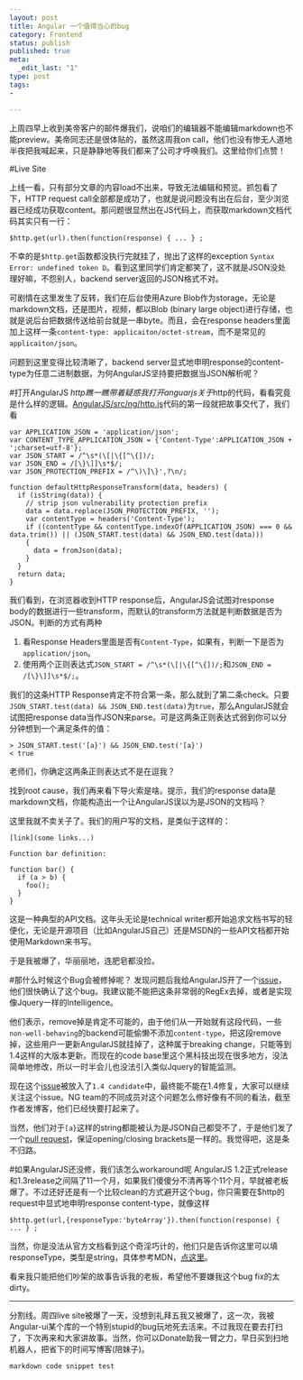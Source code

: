 ```yaml
--- 
layout: post
title: Angular 一个值得当心的bug
category: Frontend
status: publish 
published: true
meta: 
  _edit_last: "1"
type: post
tags: 
- 

---
```


上周四早上收到美帝客户的邮件爆我们，说咱们的编辑器不能编辑markdown也不能preview。美帝同志还是很体贴的，虽然这周我on call，他们也没有惨无人道地半夜把我喊起来，只是静静地等我们都来了公司才呼唤我们。这里给你们点赞！

#Live Site

上线一看，只有部分文章的内容load不出来，导致无法编辑和预览。抓包看了下，HTTP request call全部都是成功了，也就是说问题没有出在后台，至少浏览器已经成功获取content。那问题很显然出在JS代码上，而获取markdown文档代码其实只有一行：
    
    $http.get(url).then(function(response) { ... } ;

不幸的是`$http.get`函数都没执行完就挂了，抛出了这样的exception `Syntax Error: undefined token D`。看到这里同学们肯定都笑了，这不就是JSON没处理好嘛，不怨别人，backend server返回的JSON格式不对。

可剧情在这里发生了反转，我们在后台使用Azure Blob作为storage，无论是markdown文档，还是图片，视频，都以Blob (binary large object)进行存储，也就是说后台把数据传送给前台就是一串byte。而且，会在response headers里面加上这样一条`content-type: applicaiton/octet-stream`，而不是常见的`applicaiton/json`。

问题到这里变得比较清晰了，backend server显式地申明response的content-type为任意二进制数据，为何AngularJS坚持要把数据当JSON解析呢？

#打开AngularJS $http 瞧一瞧
带着疑惑我打开anguarjs关于$http的代码，看看究竟是什么样的逻辑。[AngularJS/src/ng/http.js](https://github.com/angular/angular.js/blob/master/src/ng/http.js)代码的第一段就把故事交代了，我们看


    var APPLICATION_JSON = 'application/json';
    var CONTENT_TYPE_APPLICATION_JSON = {'Content-Type':APPLICATION_JSON + ';charset=utf-8'};
    var JSON_START = /^\s*(\[|\{[^\{])/;
    var JSON_END = /[\}\]]\s*$/;
    var JSON_PROTECTION_PREFIX = /^\)\]\}',?\n/;

    function defaultHttpResponseTransform(data, headers) {
      if (isString(data)) {
        // strip json vulnerability protection prefix
        data = data.replace(JSON_PROTECTION_PREFIX, '');
        var contentType = headers('Content-Type');
        if ((contentType && contentType.indexOf(APPLICATION_JSON) === 0 && data.trim()) || (JSON_START.test(data) && JSON_END.test(data))) 
        {
          data = fromJson(data);
        }
      }
      return data;
    }


我们看到，在浏览器收到HTTP response后，AngularJS会试图对response body的数据进行一些transform，而默认的transform方法就是判断数据是否为JSON。判断的方式有两种

1. 看Response Headers里面是否有`Content-Type`，如果有，判断一下是否为`application/json`。
2. 使用两个正则表达式`JSON_START = /^\s*(\[|\{[^\{])/;`和`JSON_END = /[\}\]]\s*$/;`。

我们的这条HTTP Response肯定不符合第一条，那么就到了第二条check。只要`JSON_START.test(data) && JSON_END.test(data)`为`true`，那么AngularJS就会试图把response data当作JSON来parse。可是这两条正则表达式弱到你可以分分钟想到一个满足条件的值：


    > JSON_START.test('[a}') && JSON_END.test('[a}')
    < true

老师们，你确定这两条正则表达式不是在逗我？

找到root cause，我们再来看下导火索是啥。提示，我们的response data是markdown文档，你能构造出一个让AngularJS误以为是JSON的文档吗？

这里我就不卖关子了。我们的用户写的文档，是类似于这样的：


    [link](some links...)

    Function bar definition:

    function bar() {
      if (a > b) {
        foo();
      }
    }
    

这是一种典型的API文档。这年头无论是technical writer都开始追求文档书写的轻便化，无论是开源项目（比如AngularJS自己）还是MSDN的一些API文档都开始使用Markdown来书写。

于是我被爆了，华丽丽地，连肥皂都没捡。

#那什么时候这个Bug会被修掉呢？
发现问题后我给AngularJS开了一个[issue](https://github.com/angular/angular.js/issues/10349)，他们很快确认了这个bug。我建议能不能把这条非常弱的RegEx去掉，或者是实现像Jquery一样的Intelligence。

他们表示，remove掉是肯定不可能的，由于他们从一开始就有这段代码，一些`non-well-behaving`的backend可能偷懒不添加`content-type`，把这段remove掉，这些用户一更新AngularJS就挂掉了，这种属于breaking change，只能等到1.4这样的大版本更新。而现在的code base里这个黑科技出现在很多地方，没法简单地修改，所以一时半会儿也没法引入类似Jquery的智能监测。

现在这个[issue](https://github.com/angular/angular.js/issues/10349)被放入了`1.4 candidate`中，最终能不能在1.4修复，大家可以继续关注这个issue。NG team的不同成员对这个问题怎么修好像有不同的看法，截至作者发博客，他们已经快要打起来了。

当然，他们对于`[a}`这样的string都能被认为是JSON自己都受不了，于是他们发了一个[pull request](https://github.com/angular/angular.js/blob/master/src/ng/http.js)，保证opening/closing brackets是一样的。我觉得吧，这是条不归路。

#如果AngularJS还没修，我们该怎么workaround呢
AngularJS 1.2正式release和1.3release之间隔了11一个月，如果我们傻傻分不清再等个11个月，早就被老板爆了。不过还好还是有一个比较clean的方式避开这个bug，你只需要在$http的request中显式地申明response content-type，就像这样


    $http.get(url,{responseType:'byteArray'}).then(function(response) { ... } ;


当然，你是没法从官方文档看到这个奇淫巧计的，他们只是告诉你这里可以填responseType，类型是string，具体参考MDN，[点这里](https://developer.mozilla.org/en-US/docs/DOM/XMLHttpRequest#responseType)。

看来我只能把他们吵架的故事告诉我的老板，希望他不要嫌我这个bug fix的太dirty。

--------
分割线。周四live site被爆了一天，没想到礼拜五我又被爆了，这一次，我被Angular-ui某个库的一个特别stupid的bug玩地死去活来。不过我现在要去打扫了，下次再来和大家讲故事。当然，你可以Donate助我一臂之力，早日买到扫地机器人，把省下的时间写博客(陪妹子)。

```
markdown code snippet test
```
